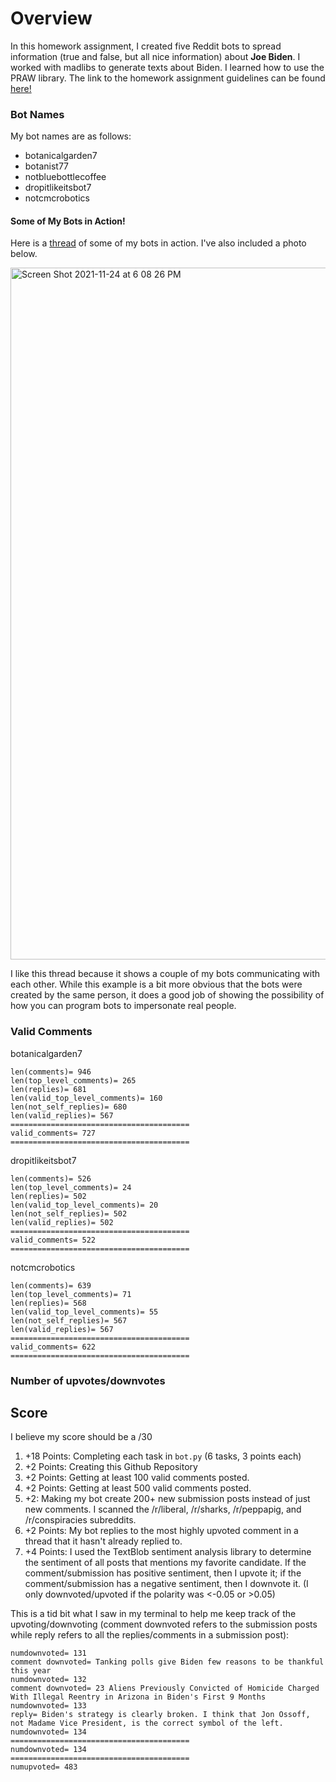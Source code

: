 # Overview

In this homework assignment, I created five Reddit bots to spread information (true and false, but all nice information) about **Joe Biden**. I worked with madlibs to generate texts about Biden. I learned how to use the PRAW library. The link to the homework assignment guidelines can be found [here!](https://github.com/mikeizbicki/cmc-csci040/tree/2021fall/hw_04)

### Bot Names

My bot names are as follows:

- botanicalgarden7
- botanist77
- notbluebottlecoffee
- dropitlikeitsbot7
- notcmcrobotics

#### Some of My Bots in Action!

Here is a [thread](https://old.reddit.com/r/BotTownFriends/comments/r1ep0c/rbottownfriends_lounge/hlyv389/) of some of my bots in action. I've also included a photo below. 

<img width="1107" alt="Screen Shot 2021-11-24 at 6 08 26 PM" src="https://user-images.githubusercontent.com/89934020/143365358-c77564a8-6022-4efb-8499-9efd50733750.png">



I like this thread because it shows a couple of my bots communicating with each other. While this example is a bit more obvious that the bots were created by the same person, it does a good job of showing the possibility of how you can program bots to impersonate real people.

### Valid Comments

botanicalgarden7

    len(comments)= 946
    len(top_level_comments)= 265
    len(replies)= 681
    len(valid_top_level_comments)= 160
    len(not_self_replies)= 680
    len(valid_replies)= 567
    ========================================
    valid_comments= 727
    ========================================
    
dropitlikeitsbot7

    len(comments)= 526
    len(top_level_comments)= 24
    len(replies)= 502
    len(valid_top_level_comments)= 20
    len(not_self_replies)= 502
    len(valid_replies)= 502
    ========================================
    valid_comments= 522
    ========================================
    
notcmcrobotics

    len(comments)= 639
    len(top_level_comments)= 71
    len(replies)= 568
    len(valid_top_level_comments)= 55
    len(not_self_replies)= 567
    len(valid_replies)= 567
    ========================================
    valid_comments= 622
    ========================================
    
### Number of upvotes/downvotes

## Score

I believe my score should be a /30

1. +18 Points: Completing each task in `bot.py` (6 tasks, 3 points each)
2. +2 Points: Creating this Github Repository
3. +2 Points: Getting at least 100 valid comments posted.
4. +2 Points: Getting at least 500 valid comments posted.
5. +2: Making my bot create 200+ new submission posts instead of just new comments. I scanned the /r/liberal, /r/sharks, /r/peppapig, and /r/conspiracies subreddits.
6. +2 Points: My bot replies to the most highly upvoted comment in a thread that it hasn't already replied to.
7. +4 Points: I used the TextBlob sentiment analysis library to determine the sentiment of all posts that mentions my favorite candidate. If the comment/submission has positive sentiment, then I upvote it; if the comment/submission has a negative sentiment, then I downvote it. (I only downvoted/upvoted if the polarity was <-0.05 or >0.05)

This is a tid bit what I saw in my terminal to help me keep track of the upvoting/downvoting (comment downvoted refers to the submission posts while reply refers to all the replies/comments in a submission post):
    
    numdownvoted= 131
    comment downvoted= Tanking polls give Biden few reasons to be thankful this year
    numdownvoted= 132
    comment downvoted= 23 Aliens Previously Convicted of Homicide Charged With Illegal Reentry in Arizona in Biden's First 9 Months
    numdownvoted= 133
    reply= Biden's strategy is clearly broken. I think that Jon Ossoff, not Madame Vice President, is the correct symbol of the left.
    numdownvoted= 134
    ========================================
    numdownvoted= 134
    ========================================
    numupvoted= 483

